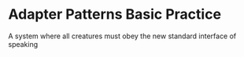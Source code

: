 # Adapter Patterns Basic Practice
A system  where all creatures must obey the new standard interface of speaking
